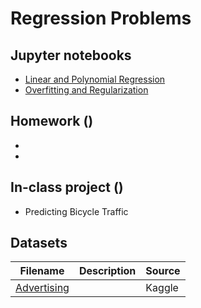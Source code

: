 # Regression Problems

## Jupyter notebooks

- [Linear and Polynomial Regression](https://github.com/um-perez-alvaro/Data-Science-Practice/blob/master/Regression/Linear%20Regression.ipynb)
- [Overfitting and Regularization]()

## Homework ()
- []()
- []()

## In-class project () 
- Predicting Bicycle Traffic

## Datasets

Filename | Description |  Source
--- | --- |  --- 
[Advertising](https://raw.githubusercontent.com/um-perez-alvaro/Data-Science-Practice/master/Data/Advertising.csv)  |  | Kaggle
